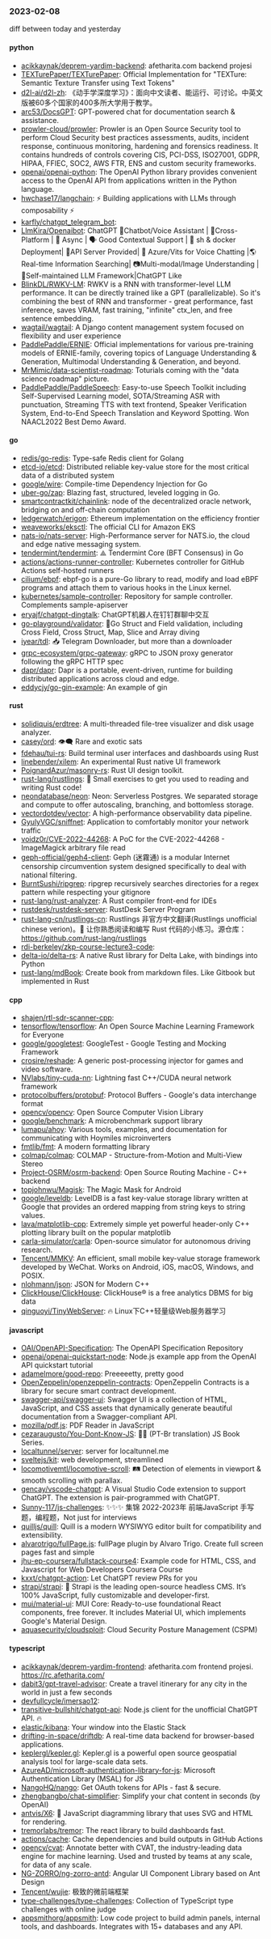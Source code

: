 ### 2023-02-08
diff between today and yesterday

#### python
* [acikkaynak/deprem-yardim-backend](https://github.com/acikkaynak/deprem-yardim-backend): afetharita.com backend projesi
* [TEXTurePaper/TEXTurePaper](https://github.com/TEXTurePaper/TEXTurePaper): Official Implementation for "TEXTure: Semantic Texture Transfer using Text Tokens"
* [d2l-ai/d2l-zh](https://github.com/d2l-ai/d2l-zh): 《动手学深度学习》：面向中文读者、能运行、可讨论。中英文版被60多个国家的400多所大学用于教学。
* [arc53/DocsGPT](https://github.com/arc53/DocsGPT): GPT-powered chat for documentation search & assistance.
* [prowler-cloud/prowler](https://github.com/prowler-cloud/prowler): Prowler is an Open Source Security tool to perform Cloud Security best practices assessments, audits, incident response, continuous monitoring, hardening and forensics readiness. It contains hundreds of controls covering CIS, PCI-DSS, ISO27001, GDPR, HIPAA, FFIEC, SOC2, AWS FTR, ENS and custom security frameworks.
* [openai/openai-python](https://github.com/openai/openai-python): The OpenAI Python library provides convenient access to the OpenAI API from applications written in the Python language.
* [hwchase17/langchain](https://github.com/hwchase17/langchain): ⚡ Building applications with LLMs through composability ⚡
* [karfly/chatgpt_telegram_bot](https://github.com/karfly/chatgpt_telegram_bot): 
* [LlmKira/Openaibot](https://github.com/LlmKira/Openaibot): ChatGPT 🤖Chatbot/Voice Assistant | 📱Cross-Platform | 🦾 Async | 🗣 Good Contextual Support | 🌻 sh & docker Deployment| 🔌API Server Provided| 🎤 Azure/Vits for Voice Chatting |🌎 Real-time Information Searching| 📷Multi-modal/Image Understanding | 💐Self-maintained LLM Framework|ChatGPT Like
* [BlinkDL/RWKV-LM](https://github.com/BlinkDL/RWKV-LM): RWKV is a RNN with transformer-level LLM performance. It can be directly trained like a GPT (parallelizable). So it's combining the best of RNN and transformer - great performance, fast inference, saves VRAM, fast training, "infinite" ctx_len, and free sentence embedding.
* [wagtail/wagtail](https://github.com/wagtail/wagtail): A Django content management system focused on flexibility and user experience
* [PaddlePaddle/ERNIE](https://github.com/PaddlePaddle/ERNIE): Official implementations for various pre-training models of ERNIE-family, covering topics of Language Understanding & Generation, Multimodal Understanding & Generation, and beyond.
* [MrMimic/data-scientist-roadmap](https://github.com/MrMimic/data-scientist-roadmap): Toturials coming with the "data science roadmap" picture.
* [PaddlePaddle/PaddleSpeech](https://github.com/PaddlePaddle/PaddleSpeech): Easy-to-use Speech Toolkit including Self-Supervised Learning model, SOTA/Streaming ASR with punctuation, Streaming TTS with text frontend, Speaker Verification System, End-to-End Speech Translation and Keyword Spotting. Won NAACL2022 Best Demo Award.

#### go
* [redis/go-redis](https://github.com/redis/go-redis): Type-safe Redis client for Golang
* [etcd-io/etcd](https://github.com/etcd-io/etcd): Distributed reliable key-value store for the most critical data of a distributed system
* [google/wire](https://github.com/google/wire): Compile-time Dependency Injection for Go
* [uber-go/zap](https://github.com/uber-go/zap): Blazing fast, structured, leveled logging in Go.
* [smartcontractkit/chainlink](https://github.com/smartcontractkit/chainlink): node of the decentralized oracle network, bridging on and off-chain computation
* [ledgerwatch/erigon](https://github.com/ledgerwatch/erigon): Ethereum implementation on the efficiency frontier
* [weaveworks/eksctl](https://github.com/weaveworks/eksctl): The official CLI for Amazon EKS
* [nats-io/nats-server](https://github.com/nats-io/nats-server): High-Performance server for NATS.io, the cloud and edge native messaging system.
* [tendermint/tendermint](https://github.com/tendermint/tendermint): ⟁ Tendermint Core (BFT Consensus) in Go
* [actions/actions-runner-controller](https://github.com/actions/actions-runner-controller): Kubernetes controller for GitHub Actions self-hosted runners
* [cilium/ebpf](https://github.com/cilium/ebpf): ebpf-go is a pure-Go library to read, modify and load eBPF programs and attach them to various hooks in the Linux kernel.
* [kubernetes/sample-controller](https://github.com/kubernetes/sample-controller): Repository for sample controller. Complements sample-apiserver
* [eryajf/chatgpt-dingtalk](https://github.com/eryajf/chatgpt-dingtalk): ChatGPT机器人在钉钉群聊中交互
* [go-playground/validator](https://github.com/go-playground/validator): 💯Go Struct and Field validation, including Cross Field, Cross Struct, Map, Slice and Array diving
* [iyear/tdl](https://github.com/iyear/tdl): 📥 Telegram Downloader, but more than a downloader
* [grpc-ecosystem/grpc-gateway](https://github.com/grpc-ecosystem/grpc-gateway): gRPC to JSON proxy generator following the gRPC HTTP spec
* [dapr/dapr](https://github.com/dapr/dapr): Dapr is a portable, event-driven, runtime for building distributed applications across cloud and edge.
* [eddycjy/go-gin-example](https://github.com/eddycjy/go-gin-example): An example of gin

#### rust
* [solidiquis/erdtree](https://github.com/solidiquis/erdtree): A multi-threaded file-tree visualizer and disk usage analyzer.
* [casey/ord](https://github.com/casey/ord): 👁‍🗨 Rare and exotic sats
* [fdehau/tui-rs](https://github.com/fdehau/tui-rs): Build terminal user interfaces and dashboards using Rust
* [linebender/xilem](https://github.com/linebender/xilem): An experimental Rust native UI framework
* [PoignardAzur/masonry-rs](https://github.com/PoignardAzur/masonry-rs): Rust UI design toolkit.
* [rust-lang/rustlings](https://github.com/rust-lang/rustlings): 🦀 Small exercises to get you used to reading and writing Rust code!
* [neondatabase/neon](https://github.com/neondatabase/neon): Neon: Serverless Postgres. We separated storage and compute to offer autoscaling, branching, and bottomless storage.
* [vectordotdev/vector](https://github.com/vectordotdev/vector): A high-performance observability data pipeline.
* [GyulyVGC/sniffnet](https://github.com/GyulyVGC/sniffnet): Application to comfortably monitor your network traffic
* [voidz0r/CVE-2022-44268](https://github.com/voidz0r/CVE-2022-44268): A PoC for the CVE-2022-44268 - ImageMagick arbitrary file read
* [geph-official/geph4-client](https://github.com/geph-official/geph4-client): Geph (迷霧通) is a modular Internet censorship circumvention system designed specifically to deal with national filtering.
* [BurntSushi/ripgrep](https://github.com/BurntSushi/ripgrep): ripgrep recursively searches directories for a regex pattern while respecting your gitignore
* [rust-lang/rust-analyzer](https://github.com/rust-lang/rust-analyzer): A Rust compiler front-end for IDEs
* [rustdesk/rustdesk-server](https://github.com/rustdesk/rustdesk-server): RustDesk Server Program
* [rust-lang-cn/rustlings-cn](https://github.com/rust-lang-cn/rustlings-cn): Rustlings 非官方中文翻译(Rustlings unofficial chinese verion)。🦀 让你熟悉阅读和编写 Rust 代码的小练习。源仓库：https://github.com/rust-lang/rustlings
* [rdi-berkeley/zkp-course-lecture3-code](https://github.com/rdi-berkeley/zkp-course-lecture3-code): 
* [delta-io/delta-rs](https://github.com/delta-io/delta-rs): A native Rust library for Delta Lake, with bindings into Python
* [rust-lang/mdBook](https://github.com/rust-lang/mdBook): Create book from markdown files. Like Gitbook but implemented in Rust

#### cpp
* [shajen/rtl-sdr-scanner-cpp](https://github.com/shajen/rtl-sdr-scanner-cpp): 
* [tensorflow/tensorflow](https://github.com/tensorflow/tensorflow): An Open Source Machine Learning Framework for Everyone
* [google/googletest](https://github.com/google/googletest): GoogleTest - Google Testing and Mocking Framework
* [crosire/reshade](https://github.com/crosire/reshade): A generic post-processing injector for games and video software.
* [NVlabs/tiny-cuda-nn](https://github.com/NVlabs/tiny-cuda-nn): Lightning fast C++/CUDA neural network framework
* [protocolbuffers/protobuf](https://github.com/protocolbuffers/protobuf): Protocol Buffers - Google's data interchange format
* [opencv/opencv](https://github.com/opencv/opencv): Open Source Computer Vision Library
* [google/benchmark](https://github.com/google/benchmark): A microbenchmark support library
* [lumapu/ahoy](https://github.com/lumapu/ahoy): Various tools, examples, and documentation for communicating with Hoymiles microinverters
* [fmtlib/fmt](https://github.com/fmtlib/fmt): A modern formatting library
* [colmap/colmap](https://github.com/colmap/colmap): COLMAP - Structure-from-Motion and Multi-View Stereo
* [Project-OSRM/osrm-backend](https://github.com/Project-OSRM/osrm-backend): Open Source Routing Machine - C++ backend
* [topjohnwu/Magisk](https://github.com/topjohnwu/Magisk): The Magic Mask for Android
* [google/leveldb](https://github.com/google/leveldb): LevelDB is a fast key-value storage library written at Google that provides an ordered mapping from string keys to string values.
* [lava/matplotlib-cpp](https://github.com/lava/matplotlib-cpp): Extremely simple yet powerful header-only C++ plotting library built on the popular matplotlib
* [carla-simulator/carla](https://github.com/carla-simulator/carla): Open-source simulator for autonomous driving research.
* [Tencent/MMKV](https://github.com/Tencent/MMKV): An efficient, small mobile key-value storage framework developed by WeChat. Works on Android, iOS, macOS, Windows, and POSIX.
* [nlohmann/json](https://github.com/nlohmann/json): JSON for Modern C++
* [ClickHouse/ClickHouse](https://github.com/ClickHouse/ClickHouse): ClickHouse® is a free analytics DBMS for big data
* [qinguoyi/TinyWebServer](https://github.com/qinguoyi/TinyWebServer): 🔥 Linux下C++轻量级Web服务器学习

#### javascript
* [OAI/OpenAPI-Specification](https://github.com/OAI/OpenAPI-Specification): The OpenAPI Specification Repository
* [openai/openai-quickstart-node](https://github.com/openai/openai-quickstart-node): Node.js example app from the OpenAI API quickstart tutorial
* [adamelmore/good-repo](https://github.com/adamelmore/good-repo): Preeeeetty, pretty good
* [OpenZeppelin/openzeppelin-contracts](https://github.com/OpenZeppelin/openzeppelin-contracts): OpenZeppelin Contracts is a library for secure smart contract development.
* [swagger-api/swagger-ui](https://github.com/swagger-api/swagger-ui): Swagger UI is a collection of HTML, JavaScript, and CSS assets that dynamically generate beautiful documentation from a Swagger-compliant API.
* [mozilla/pdf.js](https://github.com/mozilla/pdf.js): PDF Reader in JavaScript
* [cezaraugusto/You-Dont-Know-JS](https://github.com/cezaraugusto/You-Dont-Know-JS): 📗📒 (PT-Br translation) JS Book Series.
* [localtunnel/server](https://github.com/localtunnel/server): server for localtunnel.me
* [sveltejs/kit](https://github.com/sveltejs/kit): web development, streamlined
* [locomotivemtl/locomotive-scroll](https://github.com/locomotivemtl/locomotive-scroll): 🛤 Detection of elements in viewport & smooth scrolling with parallax.
* [gencay/vscode-chatgpt](https://github.com/gencay/vscode-chatgpt): A Visual Studio Code extension to support ChatGPT. The extension is pair-programmed with ChatGPT.
* [Sunny-117/js-challenges](https://github.com/Sunny-117/js-challenges): ✨✨✨ 集锦 2022-2023年 前端JavaScript 手写题，编程题，Not just for interviews
* [quilljs/quill](https://github.com/quilljs/quill): Quill is a modern WYSIWYG editor built for compatibility and extensibility.
* [alvarotrigo/fullPage.js](https://github.com/alvarotrigo/fullPage.js): fullPage plugin by Alvaro Trigo. Create full screen pages fast and simple
* [jhu-ep-coursera/fullstack-course4](https://github.com/jhu-ep-coursera/fullstack-course4): Example code for HTML, CSS, and Javascript for Web Developers Coursera Course
* [kxxt/chatgpt-action](https://github.com/kxxt/chatgpt-action): Let ChatGPT review PRs for you
* [strapi/strapi](https://github.com/strapi/strapi): 🚀 Strapi is the leading open-source headless CMS. It’s 100% JavaScript, fully customizable and developer-first.
* [mui/material-ui](https://github.com/mui/material-ui): MUI Core: Ready-to-use foundational React components, free forever. It includes Material UI, which implements Google's Material Design.
* [aquasecurity/cloudsploit](https://github.com/aquasecurity/cloudsploit): Cloud Security Posture Management (CSPM)

#### typescript
* [acikkaynak/deprem-yardim-frontend](https://github.com/acikkaynak/deprem-yardim-frontend): afetharita.com frontend projesi. https://rc.afetharita.com/
* [dabit3/gpt-travel-advisor](https://github.com/dabit3/gpt-travel-advisor): Create a travel itinerary for any city in the world in just a few seconds
* [devfullcycle/imersao12](https://github.com/devfullcycle/imersao12): 
* [transitive-bullshit/chatgpt-api](https://github.com/transitive-bullshit/chatgpt-api): Node.js client for the unofficial ChatGPT API. 🔥
* [elastic/kibana](https://github.com/elastic/kibana): Your window into the Elastic Stack
* [drifting-in-space/driftdb](https://github.com/drifting-in-space/driftdb): A real-time data backend for browser-based applications.
* [keplergl/kepler.gl](https://github.com/keplergl/kepler.gl): Kepler.gl is a powerful open source geospatial analysis tool for large-scale data sets.
* [AzureAD/microsoft-authentication-library-for-js](https://github.com/AzureAD/microsoft-authentication-library-for-js): Microsoft Authentication Library (MSAL) for JS
* [NangoHQ/nango](https://github.com/NangoHQ/nango): Get OAuth tokens for APIs - fast & secure.
* [zhengbangbo/chat-simplifier](https://github.com/zhengbangbo/chat-simplifier): Simplify your chat content in seconds (by OpenAI)
* [antvis/X6](https://github.com/antvis/X6): 🚀 JavaScript diagramming library that uses SVG and HTML for rendering.
* [tremorlabs/tremor](https://github.com/tremorlabs/tremor): The react library to build dashboards fast.
* [actions/cache](https://github.com/actions/cache): Cache dependencies and build outputs in GitHub Actions
* [opencv/cvat](https://github.com/opencv/cvat): Annotate better with CVAT, the industry-leading data engine for machine learning. Used and trusted by teams at any scale, for data of any scale.
* [NG-ZORRO/ng-zorro-antd](https://github.com/NG-ZORRO/ng-zorro-antd): Angular UI Component Library based on Ant Design
* [Tencent/wujie](https://github.com/Tencent/wujie): 极致的微前端框架
* [type-challenges/type-challenges](https://github.com/type-challenges/type-challenges): Collection of TypeScript type challenges with online judge
* [appsmithorg/appsmith](https://github.com/appsmithorg/appsmith): Low code project to build admin panels, internal tools, and dashboards. Integrates with 15+ databases and any API.
